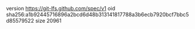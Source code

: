 version https://git-lfs.github.com/spec/v1
oid sha256:a1b92445716896a2bcd6d48b313141817788a3b6ecb7920bcf7bbc5d85579522
size 20961
